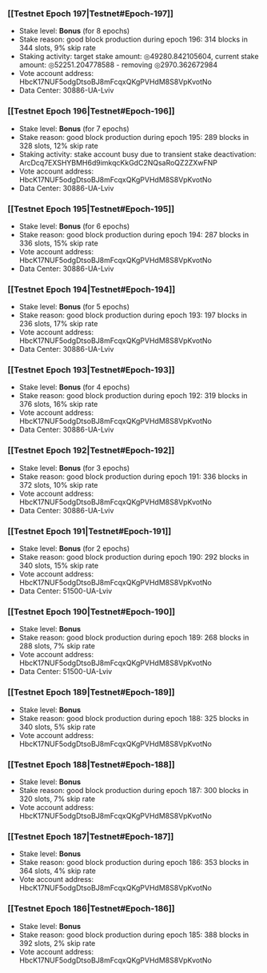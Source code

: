 ### [[Testnet Epoch 197|Testnet#Epoch-197]]
* Stake level: **Bonus** (for 8 epochs)
* Stake reason: good block production during epoch 196: 314 blocks in 344 slots, 9% skip rate
* Staking activity: target stake amount: ◎49280.842105604, current stake amount: ◎52251.204778588 - removing ◎2970.362672984
* Vote account address: HbcK17NUF5odgDtsoBJ8mFcqxQKgPVHdM8S8VpKvotNo
* Data Center: 30886-UA-Lviv
### [[Testnet Epoch 196|Testnet#Epoch-196]]
* Stake level: **Bonus** (for 7 epochs)
* Stake reason: good block production during epoch 195: 289 blocks in 328 slots, 12% skip rate
* Staking activity: stake account busy due to transient stake deactivation: ArcDcq7EXSHYBMH6d9imkqcKkGdC2NQsaRoQZ2ZXwFNP
* Vote account address: HbcK17NUF5odgDtsoBJ8mFcqxQKgPVHdM8S8VpKvotNo
* Data Center: 30886-UA-Lviv
### [[Testnet Epoch 195|Testnet#Epoch-195]]
* Stake level: **Bonus** (for 6 epochs)
* Stake reason: good block production during epoch 194: 287 blocks in 336 slots, 15% skip rate
* Vote account address: HbcK17NUF5odgDtsoBJ8mFcqxQKgPVHdM8S8VpKvotNo
* Data Center: 30886-UA-Lviv
### [[Testnet Epoch 194|Testnet#Epoch-194]]
* Stake level: **Bonus** (for 5 epochs)
* Stake reason: good block production during epoch 193: 197 blocks in 236 slots, 17% skip rate
* Vote account address: HbcK17NUF5odgDtsoBJ8mFcqxQKgPVHdM8S8VpKvotNo
* Data Center: 30886-UA-Lviv
### [[Testnet Epoch 193|Testnet#Epoch-193]]
* Stake level: **Bonus** (for 4 epochs)
* Stake reason: good block production during epoch 192: 319 blocks in 376 slots, 16% skip rate
* Vote account address: HbcK17NUF5odgDtsoBJ8mFcqxQKgPVHdM8S8VpKvotNo
* Data Center: 30886-UA-Lviv
### [[Testnet Epoch 192|Testnet#Epoch-192]]
* Stake level: **Bonus** (for 3 epochs)
* Stake reason: good block production during epoch 191: 336 blocks in 372 slots, 10% skip rate
* Vote account address: HbcK17NUF5odgDtsoBJ8mFcqxQKgPVHdM8S8VpKvotNo
* Data Center: 30886-UA-Lviv
### [[Testnet Epoch 191|Testnet#Epoch-191]]
* Stake level: **Bonus** (for 2 epochs)
* Stake reason: good block production during epoch 190: 292 blocks in 340 slots, 15% skip rate
* Vote account address: HbcK17NUF5odgDtsoBJ8mFcqxQKgPVHdM8S8VpKvotNo
* Data Center: 51500-UA-Lviv
### [[Testnet Epoch 190|Testnet#Epoch-190]]
* Stake level: **Bonus**
* Stake reason: good block production during epoch 189: 268 blocks in 288 slots, 7% skip rate
* Vote account address: HbcK17NUF5odgDtsoBJ8mFcqxQKgPVHdM8S8VpKvotNo
* Data Center: 51500-UA-Lviv
### [[Testnet Epoch 189|Testnet#Epoch-189]]
* Stake level: **Bonus**
* Stake reason: good block production during epoch 188: 325 blocks in 340 slots, 5% skip rate
* Vote account address: HbcK17NUF5odgDtsoBJ8mFcqxQKgPVHdM8S8VpKvotNo
### [[Testnet Epoch 188|Testnet#Epoch-188]]
* Stake level: **Bonus**
* Stake reason: good block production during epoch 187: 300 blocks in 320 slots, 7% skip rate
* Vote account address: HbcK17NUF5odgDtsoBJ8mFcqxQKgPVHdM8S8VpKvotNo
### [[Testnet Epoch 187|Testnet#Epoch-187]]
* Stake level: **Bonus**
* Stake reason: good block production during epoch 186: 353 blocks in 364 slots, 4% skip rate
* Vote account address: HbcK17NUF5odgDtsoBJ8mFcqxQKgPVHdM8S8VpKvotNo
### [[Testnet Epoch 186|Testnet#Epoch-186]]
* Stake level: **Bonus**
* Stake reason: good block production during epoch 185: 388 blocks in 392 slots, 2% skip rate
* Vote account address: HbcK17NUF5odgDtsoBJ8mFcqxQKgPVHdM8S8VpKvotNo